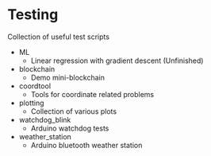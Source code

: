 # Testing

Collection of useful test scripts

- ML
  - Linear regression with gradient descent (Unfinished)
- blockchain
  - Demo mini-blockchain
- coordtool
  - Tools for coordinate related problems
- plotting
  - Collection of various plots
- watchdog_blink
  - Arduino watchdog tests
- weather_station
  - Arduino bluetooth weather station
